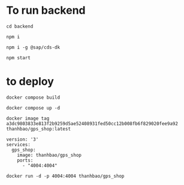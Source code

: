 # To run backend

```
cd backend
```

```
npm i
```

```
npm i -g @sap/cds-dk
```

```
npm start
```

# to deploy 

```
docker compose build
```

```
docker compose up -d
```


``` rename
docker image tag a3dc9803833e813f2b9259d5ae52408931fed50cc12b008fb6f829020fee9a92  thanhbao/gps_shop:latest 
```

```
version: '3'
services:
  gps_shop:
    image: thanhbao/gps_shop
    ports:
      - "4004:4004"

```

```
docker run -d -p 4004:4004 thanhbao/gps_shop

```




